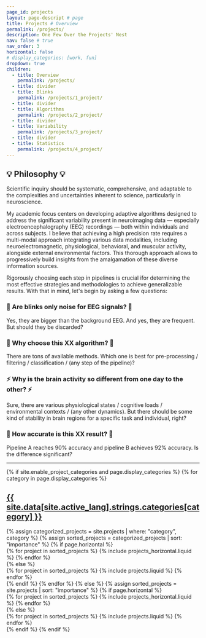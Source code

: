 ```yaml
---
page_id: projects
layout: page-descript # page
title: Projects # Overview
permalink: /projects/
description: One Few Over the Projects' Nest
nav: false # true
nav_order: 3
horizontal: false
# display_categories: [work, fun]
dropdown: true
children:
  - title: Overview
    permalink: /projects/
  - title: divider
  - title: Blinks
    permalink: /projects/1_project/
  - title: divider
  - title: Algorithms
    permalink: /projects/2_project/
  - title: divider
  - title: Variability
    permalink: /projects/3_project/
  - title: divider
  - title: Statistics
    permalink: /projects/4_project/
---
```



## 💡 Philosophy 💡

Scientific inquiry should be systematic, comprehensive, and adaptable to the complexities and uncertainties inherent to science, particularly in neuroscience. 

My academic focus centers on developing adaptive algorithms designed to address the significant variability present in neuroimaging data — especially electroencephalography (EEG) recordings — both within individuals and across subjects. I believe that achieving a high precision rate requires a multi-modal approach integrating various data modalities, including neuroelectromagnetic, physiological, behavioral, and muscular activity, alongside external environmental factors. This thorough approach allows to progressively build insights from the amalgamation of these diverse information sources.

Rigorously choosing each step in pipelines is crucial ifor determining the most effective strategies and methodologies to achieve generalizable results. With that in mind, let's begin by asking a few questions:


### 👀 Are blinks only noise for EEG signals? 👀
Yes, they are bigger than the background EEG. And yes, they are frequent. But should they be discarded?

### 🤖 Why choose this XX algorithm? 🤖
There are tons of available methods. Which one is best for pre-processing / filtering / classification / (any step of the pipeline)?

### ⚡ Why is the brain activity so different from one day to the other? ⚡
Sure, there are various physiological states / cognitive loads / environmental contexts / (any other dynamics). But there should be some kind of stability in brain regions for a specific task and individual, right?

### 🔎 How accurate is this XX result? 🔎
Pipeline A reaches 90% accuracy and pipeline B achieves 92% accuracy. Is the difference significant?


---

<!-- pages/projects.md -->
<div class="projects">
  {% if site.enable_project_categories and page.display_categories %}
    <!-- Display categorized projects -->
    {% for category in page.display_categories %}
      <a id="{{ site.data[site.active_lang].strings.categories[category] }}" href=".#{{ site.data[site.active_lang].strings.categories[category] }}">
        <h2 class="category">{{ site.data[site.active_lang].strings.categories[category] }}</h2>
      </a>
      {% assign categorized_projects = site.projects | where: "category", category %}
      {% assign sorted_projects = categorized_projects | sort: "importance" %}
      <!-- Generate cards for each project -->
      {% if page.horizontal %}
        <div class="container">
          <div class="row row-cols-1 row-cols-md-2">
            {% for project in sorted_projects %}
              {% include projects_horizontal.liquid %}
            {% endfor %}
          </div>
        </div>
      {% else %}
        <div class="row row-cols-1 row-cols-md-3">
          {% for project in sorted_projects %}
            {% include projects.liquid %}
          {% endfor %}
        </div>
      {% endif %}
    {% endfor %}
  {% else %}
    <!-- Display projects without categories -->
    {% assign sorted_projects = site.projects | sort: "importance" %}
    <!-- Generate cards for each project -->
    {% if page.horizontal %}
      <div class="container">
        <div class="row row-cols-1 row-cols-md-2">
          {% for project in sorted_projects %}
            {% include projects_horizontal.liquid %}
          {% endfor %}
        </div>
      </div>
    {% else %}
      <div class="row row-cols-1 row-cols-md-3">
        {% for project in sorted_projects %}
          {% include projects.liquid %}
        {% endfor %}
      </div>
    {% endif %}
  {% endif %}
</div>
